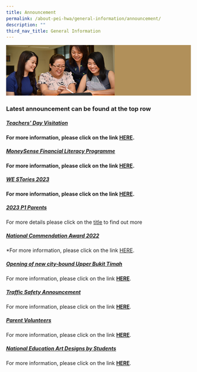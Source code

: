 ```yaml
---
title: Announcement
permalink: /about-pei-hwa/general-information/announcement/
description: ""
third_nav_title: General Information
---
```

![](/images/Website%20Banners%20Subpage/948x260%20masterhead%20-%20About%20Pei%20Hwa4.jpg)
### Latest announcement can be found at the top row


##### [Teachers' Day Visitation](https://staging.d3ud1e33ljueqf.amplifyapp.com/others/teachers-day-visitation/)
**For more information, please click on the link&nbsp;[HERE](https://staging.d3ud1e33ljueqf.amplifyapp.com/others/teachers-day-visitation/).**


##### [MoneySense Financial Literacy Programme](https://staging.d3ud1e33ljueqf.amplifyapp.com/others/financial-literacy)
**For more information, please click on the link&nbsp;[HERE](https://staging.d3ud1e33ljueqf.amplifyapp.com/others/financial-literacy).**


##### [WE STories 2023](https://staging.d3ud1e33ljueqf.amplifyapp.com/others/we-stories-2023)
**For more information, please click on the link&nbsp;[HERE](https://staging.d3ud1e33ljueqf.amplifyapp.com/others/we-stories-2023).**


##### [2023 P1 Parents](https://staging.d3ud1e33ljueqf.amplifyapp.com/our-partners-1/parents/2023-p1-parents/)
For more details please click on the&nbsp;[title](https://staging.d3ud1e33ljueqf.amplifyapp.com/our-partners-1/parents/2023-p1-parents/)&nbsp;to find out more


##### [National Commendation Award 2022](https://staging.d3ud1e33ljueqf.amplifyapp.com/others/national-commendation-award-2022/)
*For more information, please click on the link&nbsp;[HERE](https://staging.d3ud1e33ljueqf.amplifyapp.com/others/national-commendation-award-2022/).

##### [Opening of new city-bound Upper Bukit Timah](https://staging.d3ud1e33ljueqf.amplifyapp.com/others/opening-of-new-city-bound-upper-bukit-timah-road/)  
For more information, please click on the link&nbsp;**[HERE](https://staging.d3ud1e33ljueqf.amplifyapp.com/others/opening-of-new-city-bound-upper-bukit-timah-road/)**.


##### [Traffic Safety Announcement](https://staging.d3ud1e33ljueqf.amplifyapp.com/about-pei-hwa/general-information/traffic-management-plan/)  
For more information, please click on the link&nbsp;**[HERE](https://staging.d3ud1e33ljueqf.amplifyapp.com/about-pei-hwa/general-information/traffic-management-plan/)**.

##### [Parent Volunteers](https://staging.d3ud1e33ljueqf.amplifyapp.com/our-partners-1/parents/parent-volunteers/)  
For more information, please click on the link&nbsp;**[HERE](https://staging.d3ud1e33ljueqf.amplifyapp.com/our-partners-1/parents/parent-volunteers/)**.


##### [National Education Art Designs by Students](https://staging.d3ud1e33ljueqf.amplifyapp.com/student-development/citizenship-education/national-education-art-designs-by-students/)
For more information, please click on the link&nbsp;**[HERE](https://staging.d3ud1e33ljueqf.amplifyapp.com/student-development/citizenship-education/national-education-art-designs-by-students/)**.